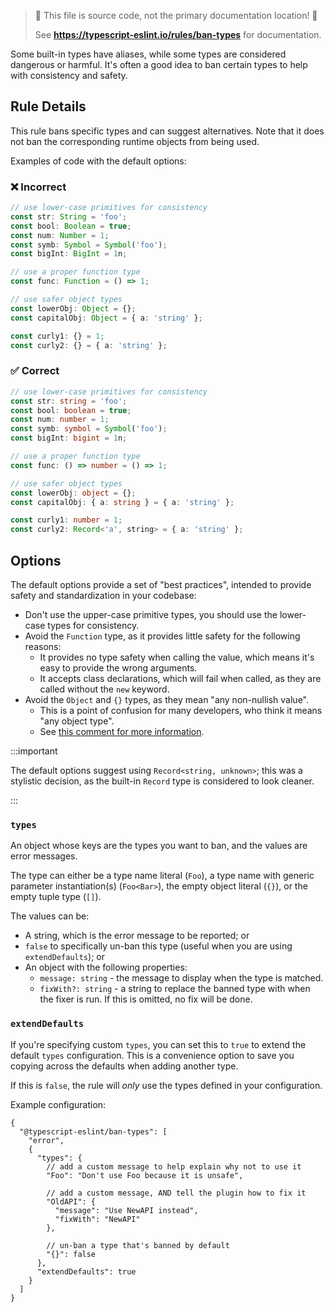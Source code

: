 > 🛑 This file is source code, not the primary documentation location! 🛑
>
> See **https://typescript-eslint.io/rules/ban-types** for documentation.

Some built-in types have aliases, while some types are considered dangerous or harmful.
It's often a good idea to ban certain types to help with consistency and safety.

## Rule Details

This rule bans specific types and can suggest alternatives.
Note that it does not ban the corresponding runtime objects from being used.

Examples of code with the default options:

<!--tabs-->

### ❌ Incorrect

```ts
// use lower-case primitives for consistency
const str: String = 'foo';
const bool: Boolean = true;
const num: Number = 1;
const symb: Symbol = Symbol('foo');
const bigInt: BigInt = 1n;

// use a proper function type
const func: Function = () => 1;

// use safer object types
const lowerObj: Object = {};
const capitalObj: Object = { a: 'string' };

const curly1: {} = 1;
const curly2: {} = { a: 'string' };
```

### ✅ Correct

```ts
// use lower-case primitives for consistency
const str: string = 'foo';
const bool: boolean = true;
const num: number = 1;
const symb: symbol = Symbol('foo');
const bigInt: bigint = 1n;

// use a proper function type
const func: () => number = () => 1;

// use safer object types
const lowerObj: object = {};
const capitalObj: { a: string } = { a: 'string' };

const curly1: number = 1;
const curly2: Record<'a', string> = { a: 'string' };
```

## Options

The default options provide a set of "best practices", intended to provide safety and standardization in your codebase:

- Don't use the upper-case primitive types, you should use the lower-case types for consistency.
- Avoid the `Function` type, as it provides little safety for the following reasons:
  - It provides no type safety when calling the value, which means it's easy to provide the wrong arguments.
  - It accepts class declarations, which will fail when called, as they are called without the `new` keyword.
- Avoid the `Object` and `{}` types, as they mean "any non-nullish value".
  - This is a point of confusion for many developers, who think it means "any object type".
  - See [this comment for more information](https://github.com/typescript-eslint/typescript-eslint/issues/2063#issuecomment-675156492).

:::important

The default options suggest using `Record<string, unknown>`; this was a stylistic decision, as the built-in `Record` type is considered to look cleaner.

:::

### `types`

An object whose keys are the types you want to ban, and the values are error messages.

The type can either be a type name literal (`Foo`), a type name with generic parameter instantiation(s) (`Foo<Bar>`), the empty object literal (`{}`), or the empty tuple type (`[]`).

The values can be:

- A string, which is the error message to be reported; or
- `false` to specifically un-ban this type (useful when you are using `extendDefaults`); or
- An object with the following properties:
  - `message: string` - the message to display when the type is matched.
  - `fixWith?: string` - a string to replace the banned type with when the fixer is run. If this is omitted, no fix will be done.

### `extendDefaults`

If you're specifying custom `types`, you can set this to `true` to extend the default `types` configuration. This is a convenience option to save you copying across the defaults when adding another type.

If this is `false`, the rule will _only_ use the types defined in your configuration.

Example configuration:

```jsonc
{
  "@typescript-eslint/ban-types": [
    "error",
    {
      "types": {
        // add a custom message to help explain why not to use it
        "Foo": "Don't use Foo because it is unsafe",

        // add a custom message, AND tell the plugin how to fix it
        "OldAPI": {
          "message": "Use NewAPI instead",
          "fixWith": "NewAPI"
        },

        // un-ban a type that's banned by default
        "{}": false
      },
      "extendDefaults": true
    }
  ]
}
```
